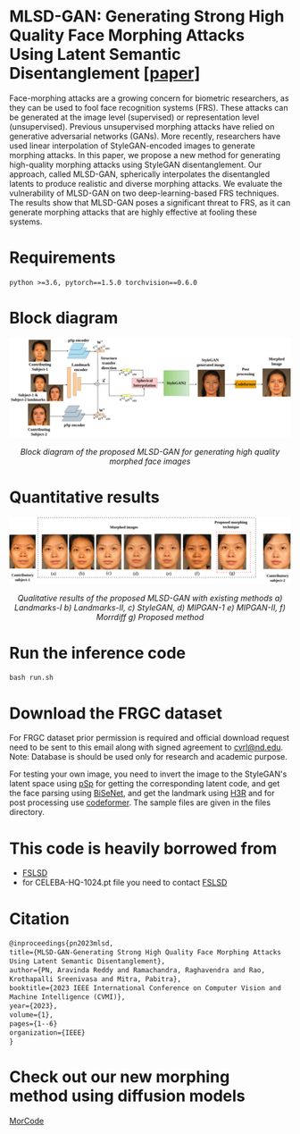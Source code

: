 # MLSD-GAN: Generating Strong High Quality Face Morphing Attacks Using Latent Semantic Disentanglement [[paper]](https://ieeexplore.ieee.org/document/10464945)
Face-morphing attacks are a growing concern for biometric researchers, as they can be used to fool face recognition systems (FRS). These attacks can be generated at the image level (supervised) or representation level (unsupervised). Previous unsupervised morphing attacks have relied on generative adversarial networks (GANs). More recently, researchers have used linear interpolation of StyleGAN-encoded images to generate morphing attacks.
In this paper, we propose a new method for generating high-quality morphing attacks using StyleGAN disentanglement. Our approach, called MLSD-GAN, spherically interpolates the disentangled latents to produce realistic and diverse morphing attacks. We evaluate the vulnerability of MLSD-GAN on two deep-learning-based FRS techniques. The results show that MLSD-GAN poses a significant threat to FRS, as it can generate morphing attacks that are highly effective at fooling these systems.
# Requirements 
    python >=3.6, pytorch==1.5.0 torchvision==0.6.0
# Block diagram
  <div align="center">
  <img src="images/morphing.png" alt="Image Description">
  <p><em>Block diagram of the proposed MLSD-GAN for generating high quality morphed face images</em></p>
</div>

# Quantitative results
  <div align="center">
  <img src="images/face_detect.png" alt="Image Description">
  <p><em> Qualitative results of the proposed MLSD-GAN with existing methods a) Landmarks-I b) Landmarks-II, c) StyleGAN, d) MIPGAN-1 e) MIPGAN-II,
f) Morrdiff g) Proposed method</em></p>
</div>

# Run the inference code
    bash run.sh

# Download the FRGC dataset
 For FRGC dataset prior permission is required and official download request need to be sent to this email along with signed agreement to cvrl@nd.edu.
 Note: Database is should be used only for research and academic purpose.

 
 For testing your own image, you need to invert the image to the StyleGAN's latent space using [pSp](https://github.com/eladrich/pixel2style2pixel) for getting the corresponding latent code, and get the face 
 parsing using [BiSeNet](https://github.com/zllrunning/face-parsing.PyTorch), and get the landmark using [H3R](https://github.com/baoshengyu/H3R) and for post processing use [codeformer](https://github.com/sczhou/CodeFormer). The sample files are given in the files directory.


# This code is heavily borrowed from 
- [FSLSD](https://github.com/cnnlstm/FSLSD_HiRes)
- for CELEBA-HQ-1024.pt file you need to contact [FSLSD](https://github.com/cnnlstm/FSLSD_HiRes)
# Citation
    @inproceedings{pn2023mlsd,  
    title={MLSD-GAN-Generating Strong High Quality Face Morphing Attacks Using Latent Semantic Disentanglement},  
    author={PN, Aravinda Reddy and Ramachandra, Raghavendra and Rao, Krothapalli Sreenivasa and Mitra, Pabitra},  
    booktitle={2023 IEEE International Conference on Computer Vision and Machine Intelligence (CVMI)},  
    year={2023},  
    volume={1},  
    pages={1--6}  
    organization={IEEE}  
    }


# Check out our new morphing method using diffusion models
[MorCode](https://github.com/Aravinda27/MorCode)







